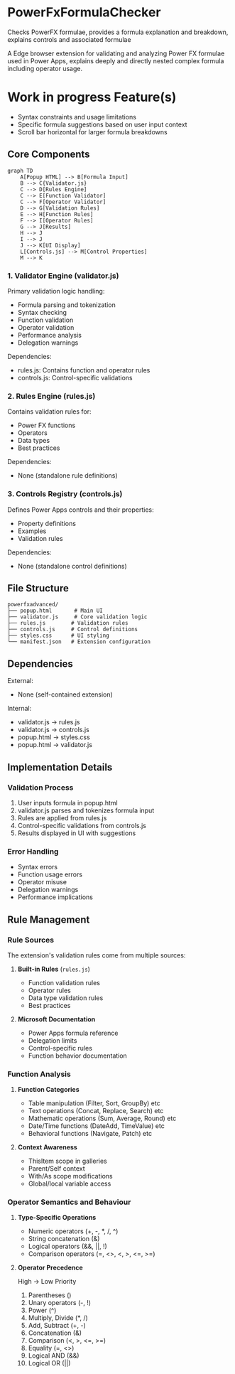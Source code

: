   # PowerFxFormulaChecker
Checks PowerFX formulae, provides a formula explanation and breakdown, explains controls and associated formulae

A Edge browser extension for validating and analyzing Power FX formulae used in Power Apps, explains deeply and directly nested complex formula including operator usage.

# Work in progress Feature(s) 
- Syntax constraints and usage limitations
- Specific formula suggestions based on user input context
- Scroll bar horizontal for larger formula breakdowns

## Core Components

```mermaid
graph TD
    A[Popup HTML] --> B[Formula Input]
    B --> C{Validator.js}
    C --> D[Rules Engine]
    C --> E[Function Validator]
    C --> F[Operator Validator]
    D --> G[Validation Rules]
    E --> H[Function Rules]
    F --> I[Operator Rules]
    G --> J[Results]
    H --> J
    I --> J
    J --> K[UI Display]
    L[Controls.js] --> M[Control Properties]
    M --> K
```

### 1. Validator Engine (validator.js)
Primary validation logic handling:
- Formula parsing and tokenization
- Syntax checking
- Function validation
- Operator validation
- Performance analysis
- Delegation warnings

Dependencies:
- rules.js: Contains function and operator rules
- controls.js: Control-specific validations

### 2. Rules Engine (rules.js)
Contains validation rules for:
- Power FX functions
- Operators
- Data types
- Best practices

Dependencies:
- None (standalone rule definitions)

### 3. Controls Registry (controls.js)
Defines Power Apps controls and their properties:
- Property definitions
- Examples
- Validation rules

Dependencies:
- None (standalone control definitions)

## File Structure
```
powerfxadvanced/
├── popup.html       # Main UI
├── validator.js     # Core validation logic
├── rules.js        # Validation rules
├── controls.js     # Control definitions
├── styles.css      # UI styling
└── manifest.json   # Extension configuration
```

## Dependencies

External:
- None (self-contained extension)

Internal:
- validator.js → rules.js
- validator.js → controls.js
- popup.html → styles.css
- popup.html → validator.js

## Implementation Details

### Validation Process
1. User inputs formula in popup.html
2. validator.js parses and tokenizes formula input
3. Rules are applied from rules.js
4. Control-specific validations from controls.js
5. Results displayed in UI with suggestions

### Error Handling
- Syntax errors
- Function usage errors
- Operator misuse
- Delegation warnings
- Performance implications

## Rule Management

### Rule Sources
The extension's validation rules come from multiple sources:

1. **Built-in Rules** (`rules.js`)
   - Function validation rules
   - Operator rules
   - Data type validation rules
   - Best practices

2. **Microsoft Documentation**
   - Power Apps formula reference
   - Delegation limits
   - Control-specific rules
   - Function behavior documentation


### Function Analysis

1. **Function Categories**
   - Table manipulation (Filter, Sort, GroupBy) etc
   - Text operations (Concat, Replace, Search) etc
   - Mathematic operations (Sum, Average, Round) etc
   - Date/Time functions (DateAdd, TimeValue) etc
   - Behavioral functions (Navigate, Patch) etc

2. **Context Awareness**
   - ThisItem scope in galleries
   - Parent/Self context
   - With/As scope modifications
   - Global/local variable access


### Operator Semantics and Behaviour

1. **Type-Specific Operations**
   - Numeric operators (+, -, *, /, ^)
   - String concatenation (&)
   - Logical operators (&&, ||, !)
   - Comparison operators (=, <>, <, >, <=, >=)

2. **Operator Precedence**

   High -> Low Priority
   1. Parentheses ()
   2. Unary operators (-, !)
   3. Power (^)
   4. Multiply, Divide (*, /)
   5. Add, Subtract (+, -)
   6. Concatenation (&)
   7. Comparison (<, >, <=, >=)
   8. Equality (=, <>)
   9. Logical AND (&&)
   10. Logical OR (||)
